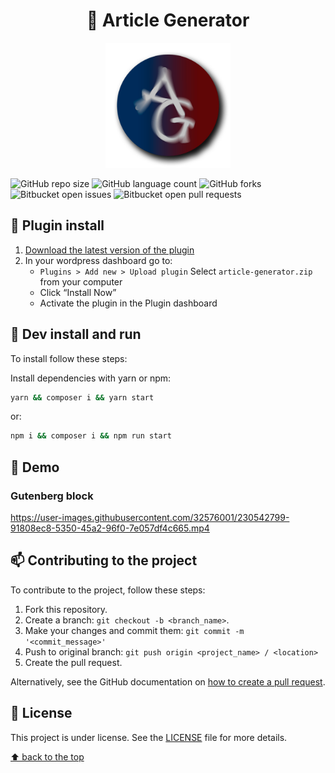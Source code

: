 
<div align="center">

# 🤖 Article Generator

  <img width="200" src="assets/images/article-gen-logo.png" alt="logo">
</div>

![GitHub repo size](https://img.shields.io/github/repo-size/cleissonbarbosa/article-generator?style=for-the-badge)
![GitHub language count](https://img.shields.io/github/languages/count/cleissonbarbosa/article-generator?style=for-the-badge)
![GitHub forks](https://img.shields.io/github/forks/cleissonbarbosa/article-generator?style=for-the-badge)
![Bitbucket open issues](https://img.shields.io/bitbucket/issues/cleissonbarbosa/article-generator?style=for-the-badge)
![Bitbucket open pull requests](https://img.shields.io/bitbucket/pr-raw/cleissonbarbosa/article-generator?style=for-the-badge)

## 🔌 Plugin install
1. [Download the latest version of the plugin](https://github.com/cleissonbarbosa/article-generator/releases/latest)
2. In your wordpress dashboard go to:
    - `Plugins > Add new > Upload plugin` Select `article-generator.zip` from your computer
    - Click “Install Now”
    - Activate the plugin in the Plugin dashboard


## 💾 Dev install and run

To install follow these steps:

Install dependencies with yarn or npm:
```sh
yarn && composer i && yarn start
```
or:
```sh
npm i && composer i && npm run start
```

## 👀 Demo
### Gutenberg block
https://user-images.githubusercontent.com/32576001/230542799-91808ec8-5350-45a2-96f0-7e057df4c665.mp4

## 📫 Contributing to the project

To contribute to the project, follow these steps:

1. Fork this repository.
2. Create a branch: `git checkout -b <branch_name>`.
3. Make your changes and commit them: `git commit -m '<commit_message>'`
4. Push to original branch: `git push origin <project_name> / <location>`
5. Create the pull request.

Alternatively, see the GitHub documentation on [how to create a pull request](https://help.github.com/en/github/collaborating-with-issues-and-pull-requests/creating-a-pull-request).

## 📝 License

This project is under license. See the [LICENSE](LICENSE.md) file for more details.

[⬆ back to the top](#-article-generator)<br>
